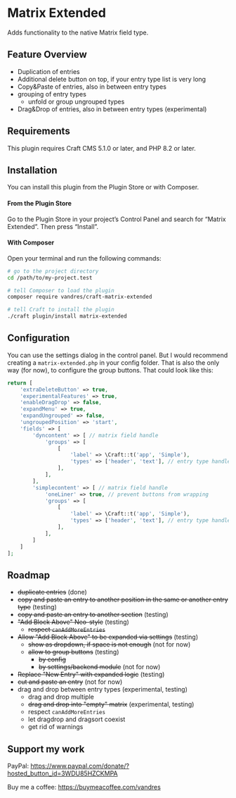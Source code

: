 # Matrix Extended

Adds functionality to the native Matrix field type.

## Feature Overview

- Duplication of entries
- Additional delete button on top, if your entry type list is very long 
- Copy&Paste of entries, also in between entry types
- grouping of entry types
  - unfold or group ungrouped types
- Drag&Drop of entries, also in between entry types (experimental)

## Requirements

This plugin requires Craft CMS 5.1.0 or later, and PHP 8.2 or later.

## Installation

You can install this plugin from the Plugin Store or with Composer.

#### From the Plugin Store

Go to the Plugin Store in your project’s Control Panel and search for “Matrix Extended”. Then press “Install”.

#### With Composer

Open your terminal and run the following commands:

```bash
# go to the project directory
cd /path/to/my-project.test

# tell Composer to load the plugin
composer require vandres/craft-matrix-extended

# tell Craft to install the plugin
./craft plugin/install matrix-extended
```

## Configuration

You can use the settings dialog in the control panel. But I would recommend creating a `matrix-extended.php` in your config folder. 
That is also the only way (for now), to configure the group buttons. That could look like this:

```php
return [
    'extraDeleteButton' => true,
    'experimentalFeatures' => true,
    'enableDragDrop' => false,
    'expandMenu' => true,
    'expandUngrouped' => false,
    'ungroupedPosition' => 'start',
    'fields' => [
        'dyncontent' => [ // matrix field handle
            'groups' => [
                [
                    'label' => \Craft::t('app', 'Simple'),
                    'types' => ['header', 'text'], // entry type handles
                ],
            ],
        ],
        'simplecontent' => [ // matrix field handle
            'oneLiner' => true, // prevent buttons from wrapping
            'groups' => [
                [
                    'label' => \Craft::t('app', 'Simple'),
                    'types' => ['header', 'text'], // entry type handles
                ],
            ],
        ]
    ]
];

```

## Roadmap

- ~~duplicate entries~~ (done)
- ~~copy and paste an entry to another position in the same or another entry type~~ (testing)
- ~~copy and paste an entry to another section~~ (testing)
- ~~"Add Block Above" Neo-style~~ (testing)
  - ~~respect `canAddMoreEntries`~~
- ~~Allow "Add Block Above" to be expanded via settings~~ (testing)
  - ~~show as dropdown, if space is not enough~~ (not for now)
  - ~~allow to group buttons~~ (testing)
    - ~~by config~~
    - ~~by settings/backend module~~ (not for now)
- ~~Replace "New Entry" with expanded logic~~ (testing)
- ~~cut and paste an entry~~ (not for now)
- drag and drop between entry types (experimental, testing)
  - drag and drop multiple
  - ~~drag and drop into "empty" matrix~~ (experimental, testing)
  - respect `canAddMoreEntries`
  - let dragdrop and dragsort coexist
  - get rid of warnings

## Support my work

PayPal: https://www.paypal.com/donate/?hosted_button_id=3WDU85HZCKMPA

Buy me a coffee: https://buymeacoffee.com/vandres
